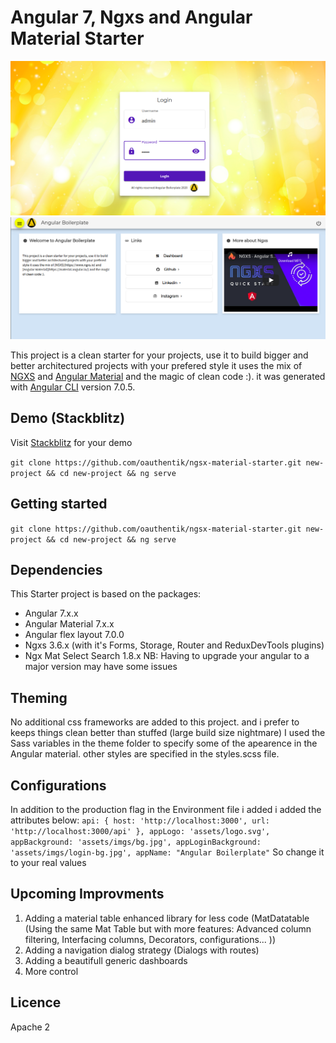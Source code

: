 # Angular 7, Ngxs and Angular Material Starter

![Login preview](./previews/login.png "Project login preview")
![Dashboard with sample widgets preview](./previews/dashboard.png "Project dashboard preview")

This project is a clean starter for your projects, use it to build bigger and better architectured projects with your prefered style
it uses the mix of [NGXS](https://www.ngxs.io) and [Angular Material](https://material.angular.io/) and the magic of clean code :).
it was generated with [Angular CLI](https://github.com/angular/angular-cli) version 7.0.5.

## Demo (Stackblitz)

Visit [Stackblitz](https://stackblitz.com/edit/ngxs-material-starter) for your demo

`git clone https://github.com/oauthentik/ngsx-material-starter.git new-project && cd new-project && ng serve`

## Getting started

`git clone https://github.com/oauthentik/ngsx-material-starter.git new-project && cd new-project && ng serve`

## Dependencies

This Starter project is based on the packages:

- Angular 7.x.x
- Angular Material 7.x.x
- Angular flex layout 7.0.0
- Ngxs 3.6.x (with it's Forms, Storage, Router and ReduxDevTools plugins)
- Ngx Mat Select Search 1.8.x
  NB: Having to upgrade your angular to a major version may have some issues

## Theming

No additional css frameworks are added to this project. and i prefer to keeps things clean better than stuffed (large build size nightmare)
I used the Sass variables in the theme folder to specify some of the apearence in the Angular material.
other styles are specified in the styles.scss file.

## Configurations

In addition to the production flag in the Environment file i added
i added the attributes below:
`api: { host: 'http://localhost:3000', url: 'http://localhost:3000/api' }, appLogo: 'assets/logo.svg', appBackground: 'assets/imgs/bg.jpg', appLoginBackground: 'assets/imgs/login-bg.jpg', appName: "Angular Boilerplate"`
So change it to your real values

## Upcoming Improvments

1. Adding a material table enhanced library for less code (MatDatatable (Using the same Mat Table but with more features: Advanced column filtering, Interfacing columns, Decorators, configurations... ))
2. Adding a navigation dialog strategy (Dialogs with routes)
3. Adding a beautifull generic dashboards
4. More control

## Licence

Apache 2
